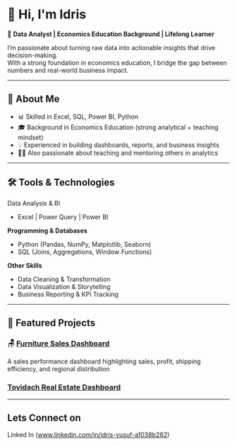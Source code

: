 # 👋 Hi, I'm Idris  

🎯 **Data Analyst | Economics Education Background | Lifelong Learner**  

I’m passionate about turning raw data into actionable insights that drive decision-making.  
With a strong foundation in economics education, I bridge the gap between numbers and real-world business impact.  

---

## 🔎 About Me  
- 📊 Skilled in Excel, SQL, Power BI, Python 
- 🎓 Background in Economics Education (strong analytical + teaching mindset)  
- 💡 Experienced in building dashboards, reports, and business insights  
- 🧑‍🏫 Also passionate about teaching and mentoring others in analytics  

---

## 🛠️ Tools & Technologies  

Data Analysis & BI  
- Excel | Power Query | Power BI 

**Programming & Databases**  
- Python (Pandas, NumPy, Matplotlib, Seaborn)  
- SQL (Joins, Aggregations, Window Functions)  

**Other Skills**  
- Data Cleaning & Transformation  
- Data Visualization & Storytelling  
- Business Reporting & KPI Tracking  

---

## 📂 Featured Projects  

### 🪑 [Furniture Sales Dashboard](./furniture-sales-dashboard)  
A sales performance dashboard highlighting sales, profit, shipping efficiency, and regional distribution

### [Tovidach Real Estate Dashboard](https://github.com/Idrisyus/Real-Estate-Analysis)

---
## Lets Connect on 
Linked In (www.linkedin.com/in/idris-yusuf-a1038b282)
